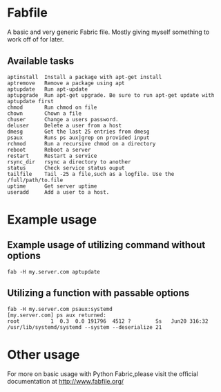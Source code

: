 # Fabfile
A basic and very generic Fabric file. Mostly giving myself something to work off of for later.

## Available tasks

    aptinstall  Install a package with apt-get install
    aptremove   Remove a package using apt
    aptupdate   Run apt-update
    aptupgrade  Run apt-get upgrade. Be sure to run apt-get update with aptupdate first
    chmod       Run chmod on file
    chown       Chown a file
    chuser      Change a users password.
    deluser     Delete a user from a host
    dmesg       Get the last 25 entries from dmesg
    psaux       Runs ps aux|grep on provided input
    rchmod      Run a recursive chmod on a directory
    reboot      Reboot a server
    restart     Restart a service
    rsync_dir   rsync a directory to another
    status      Check service status ouput
    tailfile    Tail -25 a file,such as a logfile. Use the /full/path/to.file
    uptime      Get server uptime
    useradd     Add a user to a host.


# Example usage
## Example usage of utilizing command without options
```
fab -H my.server.com aptupdate
```
## Utilizing a function with passable options
```
fab -H my.server.com psaux:systemd
[my.server.com] ps aux returned:
root          1  0.3  0.0 191796  4512 ?        Ss   Jun20 316:32 /usr/lib/systemd/systemd --system --deserialize 21
```
# Other usage
For more on basic usage with Python Fabric,please visit the official documentation at http://www.fabfile.org/


